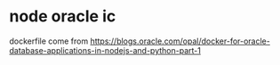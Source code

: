 # node oracle ic

dockerfile come from https://blogs.oracle.com/opal/docker-for-oracle-database-applications-in-nodejs-and-python-part-1
